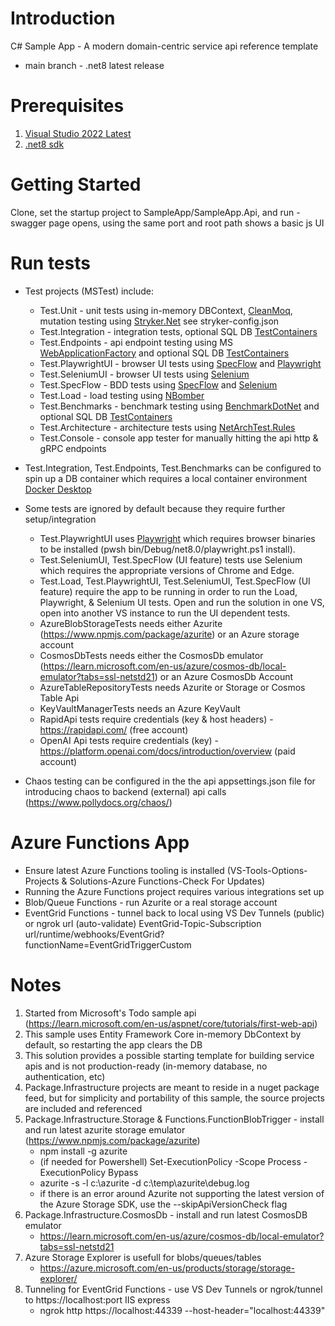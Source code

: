# Introduction 
C# Sample App - A modern domain-centric service api reference template
- main branch - .net8 latest release

# Prerequisites
1. [Visual Studio 2022 Latest](https://visualstudio.microsoft.com/vs/)
2. [.net8 sdk](https://dotnet.microsoft.com/en-us/download/dotnet/8.0) 

# Getting Started
Clone, set the startup project to SampleApp/SampleApp.Api, and run - swagger page opens, using the same port and root path shows a basic js UI

# Run tests
* Test projects (MSTest) include:
	* Test.Unit - unit tests using in-memory DBContext, [CleanMoq](https://github.com/hassanhabib/CleanMoq), mutation testing using [Stryker.Net](https://stryker-mutator.io/) see stryker-config.json
	* Test.Integration - integration tests, optional SQL DB [TestContainers](https://testcontainers.com/guides/testing-an-aspnet-core-web-app/)
	* Test.Endpoints - api endpoint testing using MS [WebApplicationFactory](https://learn.microsoft.com/en-us/aspnet/core/test/integration-tests) and optional SQL DB [TestContainers](https://testcontainers.com/guides/testing-an-aspnet-core-web-app/)
	* Test.PlaywrightUI - browser UI tests using [SpecFlow](https://specflow.org/) and [Playwright](https://playwright.dev/dotnet/docs/intro)
	* Test.SeleniumUI - browser UI tests using [Selenium](https://selenium.dev/)
	* Test.SpecFlow - BDD tests using [SpecFlow](https://specflow.org/) and [Selenium](https://selenium.dev/)
	* Test.Load - load testing using [NBomber](https://nbomber.com/)
	* Test.Benchmarks - benchmark testing using [BenchmarkDotNet](https://benchmarkdotnet.org/) and optional SQL DB [TestContainers](https://testcontainers.com/guides/testing-an-aspnet-core-web-app/)
	* Test.Architecture - architecture tests using [NetArchTest.Rules](https://www.ben-morris.com/writing-archunit-style-tests-for-net-and-c-for-self-testing-architectures/)
	* Test.Console - console app tester for manually hitting the api http & gRPC endpoints

* Test.Integration, Test.Endpoints, Test.Benchmarks can be configured to spin up a DB container which requires a local container environment [Docker Desktop](https://www.docker.com/products/docker-desktop/)

* Some tests are ignored by default because they require further setup/integration
    * Test.PlaywrightUI uses [Playwright](https://playwright.dev/dotnet/docs/intro) which requires browser binaries to be installed (pwsh bin/Debug/net8.0/playwright.ps1 install).
	* Test.SeleniumUI, Test.SpecFlow (UI feature) tests use Selenium which requires the appropriate versions of Chrome and Edge. 
	* Test.Load, Test.PlaywrightUI, Test.SeleniumUI, Test.SpecFlow (UI feature) require the app to be running in order to run the Load, Playwright, & Selenium UI tests. Open and run the solution in one VS, open into another VS instance to run the UI dependent tests.
	* AzureBlobStorageTests needs either Azurite (https://www.npmjs.com/package/azurite) or an Azure storage account
	* CosmosDbTests needs either the CosmosDb emulator (https://learn.microsoft.com/en-us/azure/cosmos-db/local-emulator?tabs=ssl-netstd21) or an Azure CosmosDb Account
	* AzureTableRepositoryTests needs Azurite or Storage or Cosmos Table Api
	* KeyVaultManagerTests needs an Azure KeyVault
	* RapidApi tests require credentials (key & host headers) - https://rapidapi.com/ (free account)
	* OpenAI Api tests require credentials (key) - https://platform.openai.com/docs/introduction/overview (paid account)

* Chaos testing can be configured in the the api appsettings.json file for introducing chaos to backend (external) api calls (https://www.pollydocs.org/chaos/)

# Azure Functions App
* Ensure latest Azure Functions tooling is installed (VS-Tools-Options-Projects & Solutions-Azure Functions-Check For Updates)
* Running the Azure Functions project requires various integrations set up
* Blob/Queue Functions - run Azurite or a real storage account
* EventGrid Functions - tunnel back to local using VS Dev Tunnels (public) or ngrok url (auto-validate) EventGrid-Topic-Subscription url/runtime/webhooks/EventGrid?functionName=EventGridTriggerCustom

# Notes
1. Started from Microsoft's Todo sample api (<a href="https://learn.microsoft.com/en-us/aspnet/core/tutorials/first-web-api" target="_blank">https://learn.microsoft.com/en-us/aspnet/core/tutorials/first-web-api</a>)
2. This sample uses Entity Framework Core in-memory DbContext by default, so restarting the app clears the DB
3. This solution provides a possible starting template for building service apis and is not production-ready (in-memory database, no authentication, etc)
4. Package.Infrastructure projects are meant to reside in a nuget package feed, but for simplicity and portability of this sample, the source projects are included and referenced
5. Package.Infrastructure.Storage & Functions.FunctionBlobTrigger - install and run latest azurite storage emulator (https://www.npmjs.com/package/azurite)
   * npm install -g azurite
   * (if needed for Powershell) Set-ExecutionPolicy -Scope Process -ExecutionPolicy Bypass
   * azurite -s -l c:\azurite -d c:\temp\azurite\debug.log
   * if there is an error around Azurite not supporting the latest version of the Azure Storage SDK, use the --skipApiVersionCheck flag
6. Package.Infrastructure.CosmosDb - install and run latest CosmosDB emulator
   * https://learn.microsoft.com/en-us/azure/cosmos-db/local-emulator?tabs=ssl-netstd21
7. Azure Storage Explorer is usefull for blobs/queues/tables
   * https://azure.microsoft.com/en-us/products/storage/storage-explorer/
8. Tunneling for EventGrid Functions - use VS Dev Tunnels or ngrok/tunnel to https://localhost:port IIS express
   * ngrok http https://localhost:44339 --host-header="localhost:44339"